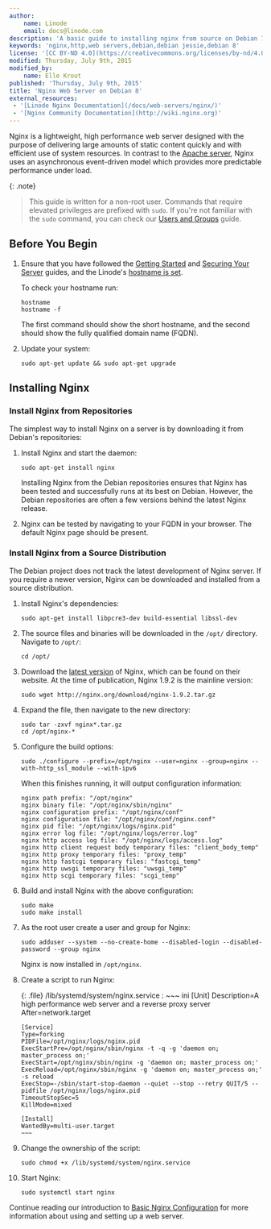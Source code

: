 ```yaml
---
author:
    name: Linode
    email: docs@linode.com
description: 'A basic guide to installing nginx from source on Debian 7 (Wheezy)'
keywords: 'nginx,http,web servers,debian,debian jessie,debian 8'
license: '[CC BY-ND 4.0](https://creativecommons.org/licenses/by-nd/4.0)'
modified: Thursday, July 9th, 2015
modified_by:
    name: Elle Krout
published: 'Thursday, July 9th, 2015'
title: 'Nginx Web Server on Debian 8'
external_resources:
 - '[Linode Nginx Documentation](/docs/web-servers/nginx/)'
 - '[Nginx Community Documentation](http://wiki.nginx.org)'
---
```


Nginx is a lightweight, high performance web server designed with the purpose of delivering large amounts of static content quickly and with efficient use of system resources. In contrast to the [Apache server](/docs/web-servers/apache/), Nginx uses an asynchronous event-driven model which provides more predictable performance under load.

{: .note}
>
>This guide is written for a non-root user. Commands that require elevated privileges are prefixed with `sudo`. If you're not familiar with the `sudo` command, you can check our [Users and Groups](/docs/tools-reference/linux-users-and-groups) guide.


## Before You Begin

1.  Ensure that you have followed the [Getting Started](/docs/getting-started) and [Securing Your Server](/docs/security/securing-your-server) guides, and the Linode's [hostname is set](/docs/getting-started#setting-the-hostname).

    To check your hostname run:

        hostname
        hostname -f

    The first command should show the short hostname, and the second should show the fully qualified domain name (FQDN).

2.  Update your system:

        sudo apt-get update && sudo apt-get upgrade


## Installing Nginx


### Install Nginx from Repositories

The simplest way to install Nginx on a server is by downloading it from Debian's repositories:

1.  Install Nginx and start the daemon:

        sudo apt-get install nginx

    Installing Nginx from the Debian repositories ensures that Nginx has been tested and successfully runs at its best on Debian. However, the Debian repositories are often a few versions behind the latest Nginx release.

2.  Nginx can be tested by navigating to your FQDN in your browser. The default Nginx page should be present.

### Install Nginx from a Source Distribution

The Debian project does not track the latest development of Nginx server. If you require a newer version, Nginx can be downloaded and installed from a source distribution.

1.  Install Nginx's dependencies:

        sudo apt-get install libpcre3-dev build-essential libssl-dev

2.  The source files and binaries will be downloaded in the `/opt/` directory. Navigate to `/opt/`:

        cd /opt/

3.  Download the [latest version](http://nginx.org/) of Nginx, which can be found on their website. At the time of publication, Nginx 1.9.2 is the mainline version:

        sudo wget http://nginx.org/download/nginx-1.9.2.tar.gz

4.  Expand the file, then navigate to the new directory:

        sudo tar -zxvf nginx*.tar.gz
        cd /opt/nginx-*

5.  Configure the build options:

        sudo ./configure --prefix=/opt/nginx --user=nginx --group=nginx --with-http_ssl_module --with-ipv6

    When this finishes running, it will output configuration information:

        nginx path prefix: "/opt/nginx"
        nginx binary file: "/opt/nginx/sbin/nginx"
        nginx configuration prefix: "/opt/nginx/conf"
        nginx configuration file: "/opt/nginx/conf/nginx.conf"
        nginx pid file: "/opt/nginx/logs/nginx.pid"
        nginx error log file: "/opt/nginx/logs/error.log"
        nginx http access log file: "/opt/nginx/logs/access.log"
        nginx http client request body temporary files: "client_body_temp"
        nginx http proxy temporary files: "proxy_temp"
        nginx http fastcgi temporary files: "fastcgi_temp"
        nginx http uwsgi temporary files: "uwsgi_temp"
        nginx http scgi temporary files: "scgi_temp"

6.  Build and install Nginx with the above configuration:

        sudo make
        sudo make install

7.  As the root user create a user and group for Nginx:

        sudo adduser --system --no-create-home --disabled-login --disabled-password --group nginx

    Nginx is now installed in `/opt/nginx`.

8.  Create a script to run Nginx:

    {: .file}
    /lib/systemd/system/nginx.service
    :   ~~~ ini
        [Unit]
        Description=A high performance web server and a reverse proxy server
        After=network.target

        [Service]
        Type=forking
        PIDFile=/opt/nginx/logs/nginx.pid
        ExecStartPre=/opt/nginx/sbin/nginx -t -q -g 'daemon on; master_process on;'
        ExecStart=/opt/nginx/sbin/nginx -g 'daemon on; master_process on;'
        ExecReload=/opt/nginx/sbin/nginx -g 'daemon on; master_process on;' -s reload
        ExecStop=-/sbin/start-stop-daemon --quiet --stop --retry QUIT/5 --pidfile /opt/nginx/logs/nginx.pid
        TimeoutStopSec=5
        KillMode=mixed

        [Install]
        WantedBy=multi-user.target
        ~~~

9.  Change the ownership of the script:

        sudo chmod +x /lib/systemd/system/nginx.service

10.  Start Nginx:

         sudo systemctl start nginx


Continue reading our introduction to [Basic Nginx Configuration](/docs/websites/nginx/basic-nginx-configuration) for more information about using and setting up a web server.